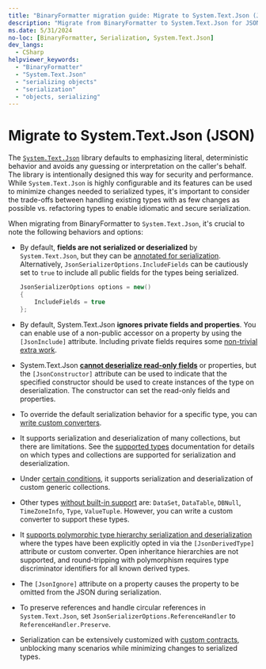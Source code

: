 ```yaml
---
title: "BinaryFormatter migration guide: Migrate to System.Text.Json (JSON)"
description: "Migrate from BinaryFormatter to System.Text.Json for JSON serialization."
ms.date: 5/31/2024
no-loc: [BinaryFormatter, Serialization, System.Text.Json]
dev_langs:
  - CSharp
helpviewer_keywords:
  - "BinaryFormatter"
  - "System.Text.Json"
  - "serializing objects"
  - "serialization"
  - "objects, serializing"
---
```


# Migrate to System.Text.Json (JSON)

The [`System.Text.Json`](../system-text-json/overview.md) library defaults to emphasizing literal, deterministic behavior and avoids any guessing or interpretation on the caller's behalf. The library is intentionally designed this way for security and performance. While `System.Text.Json` is highly configurable and its features can be used to minimize changes needed to serialized types, it's important to consider the trade-offs between handling existing types with as few changes as possible vs. refactoring types to enable idiomatic and secure serialization.

When migrating from BinaryFormatter to `System.Text.Json`, it's crucial to note the following behaviors and options:

- By default, **fields are not serialized or deserialized** by `System.Text.Json`, but they can be [annotated for serialization](../system-text-json/fields.md). Alternatively, `JsonSerializerOptions.IncludeFields` can be cautiously set to `true` to include all public fields for the types being serialized.

  ```csharp
  JsonSerializerOptions options = new()
  {
      IncludeFields = true
  };
  ```

- By default, System.Text.Json **ignores private fields and properties**. You can enable use of a non-public accessor on a property by using the `[JsonInclude]` attribute. Including private fields requires some [non-trivial extra work](../system-text-json/custom-contracts.md#example-serialize-private-fields).

- System.Text.Json **[cannot deserialize read-only fields](/dotnet/api/system.text.json.jsonserializeroptions.ignorereadonlyfields?view#remarks)** or properties, but the `[JsonConstructor]` attribute can be used to indicate that the specified constructor should be used to create instances of the type on deserialization. The constructor can set the read-only fields and properties.

- To override the default serialization behavior for a specific type, you can [write custom converters](../system-text-json/converters-how-to.md).

- It supports serialization and deserialization of many collections, but there are limitations. See the [supported types](../system-text-json/supported-types.md) documentation for details on which types and collections are supported for serialization and deserialization.

- Under [certain conditions](../system-text-json/supported-types.md#custom-collections-with-deserialization-support), it supports serialization and deserialization of custom generic collections.

- Other types [without built-in support](../system-text-json/migrate-from-newtonsoft.md#types-without-built-in-support) are: `DataSet`, `DataTable`, `DBNull`, `TimeZoneInfo`, `Type`, `ValueTuple`. However, you can write a custom converter to support these types.

- It [supports polymorphic type hierarchy serialization and deserialization](../system-text-json/polymorphism.md) where the types have been explicitly opted in via the `[JsonDerivedType]` attribute or custom converter. Open inheritance hierarchies are not supported, and round-tripping with polymorphism requires type discriminator identifiers for all known derived types.

- The `[JsonIgnore]` attribute on a property causes the property to be omitted from the JSON during serialization.

- To preserve references and handle circular references in `System.Text.Json`, set `JsonSerializerOptions.ReferenceHandler` to `ReferenceHandler.Preserve`.

- Serialization can be extensively customized with [custom contracts](../system-text-json/custom-contracts.md), unblocking many scenarios while minimizing changes to serialized types.
